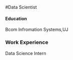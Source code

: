 #Data Scientist

#### Education 
Bcom Infromation Systems,UJ

### Work Experience
Data Science Intern 
